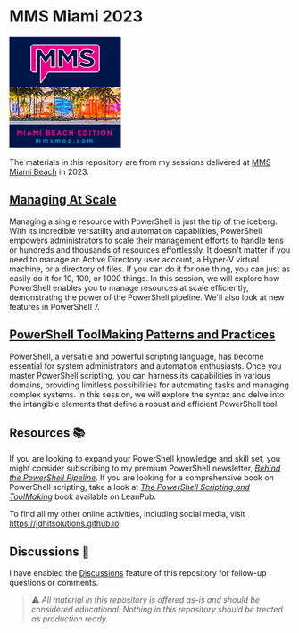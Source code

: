 # MMS Miami 2023

![MMS Miami Beach 2023](images/200x200.png)

The materials in this repository are from my sessions delivered at [MMS Miami Beach](https://mmsmoa.com/mms2023miami) in 2023.

## [Managing At Scale](./ManagingAtScale)

Managing a single resource with PowerShell is just the tip of the iceberg. With its incredible versatility and automation capabilities, PowerShell empowers administrators to scale their management efforts to handle tens or hundreds and thousands of resources effortlessly. It doesn't matter if you need to manage an Active Directory user account, a Hyper-V virtual machine, or a directory of files. If you can do it for one thing, you can just as easily do it for 10, 100, or 1000 things. In this session, we will explore how PowerShell enables you to manage resources at scale efficiently, demonstrating the power of the PowerShell pipeline. We'll also look at new features in PowerShell 7.

## [PowerShell ToolMaking Patterns and Practices](./PSToolMakingPatterns)

PowerShell, a versatile and powerful scripting language, has become essential for system administrators and automation enthusiasts. Once you master PowerShell scripting, you can harness its capabilities in various domains, providing limitless possibilities for automating tasks and managing complex systems. In this session, we will explore the syntax and delve into the intangible elements that define a robust and efficient PowerShell tool.

## Resources :books:

If you are looking to expand your PowerShell knowledge and skill set, you might consider subscribing to my premium PowerShell newsletter, *<a href="https://jeffhicks.substack.com" target="_blank">Behind the PowerShell Pipeline</a>*. If you are looking for a comprehensive book on PowerShell scripting, take a look at *<a href="https://leanpub.com/powershell-scripting-toolmaking/" target="_blank">The PowerShell Scripting and ToolMaking</a>* book available on LeanPub.

To find all my other online activities, including social media, visit https://jdhitsolutions.github.io.


## Discussions :information_desk_person:

I have enabled the [Discussions](https://github.com/jdhitsolutions/MMSMiami-2023/discussions) feature of this repository for follow-up questions or comments.

> :warning: *All material in this repository is offered as-is and should be considered educational. Nothing in this repository should be treated as production ready.*
